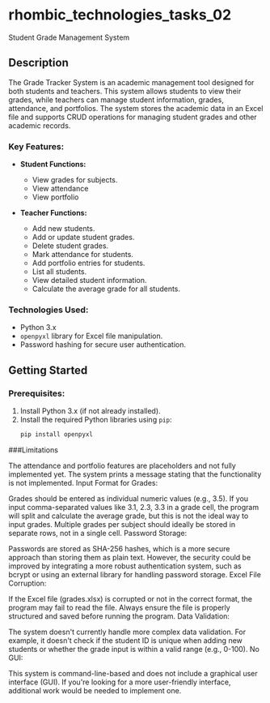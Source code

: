 # rhombic_technologies_tasks_02
Student Grade Management System

## Description

The Grade Tracker System is an academic management tool designed for both students and teachers. This system allows students to view their grades, while teachers can manage student information, grades, attendance, and portfolios. The system stores the academic data in an Excel file and supports CRUD operations for managing student grades and other academic records.

### Key Features:
- **Student Functions:**
  - View grades for subjects.
  - View attendance 
  - View portfolio 
  
- **Teacher Functions:**
  - Add new students.
  - Add or update student grades.
  - Delete student grades.
  - Mark attendance for students.
  - Add portfolio entries for students.
  - List all students.
  - View detailed student information.
  - Calculate the average grade for all students.

### Technologies Used:
- Python 3.x
- `openpyxl` library for Excel file manipulation.
- Password hashing for secure user authentication.

## Getting Started

### Prerequisites:
1. Install Python 3.x (if not already installed).
2. Install the required Python libraries using `pip`:
   ```bash
   pip install openpyxl
   
###Limitations

The attendance and portfolio features are placeholders and not fully implemented yet. The system prints a message stating that the functionality is not implemented.
Input Format for Grades:

Grades should be entered as individual numeric values (e.g., 3.5). If you input comma-separated values like 3.1, 2.3, 3.3 in a grade cell, the program will split and calculate the average grade, but this is not the ideal way to input grades. Multiple grades per subject should ideally be stored in separate rows, not in a single cell.
Password Storage:

Passwords are stored as SHA-256 hashes, which is a more secure approach than storing them as plain text. However, the security could be improved by integrating a more robust authentication system, such as bcrypt or using an external library for handling password storage.
Excel File Corruption:

If the Excel file (grades.xlsx) is corrupted or not in the correct format, the program may fail to read the file. Always ensure the file is properly structured and saved before running the program.
Data Validation:

The system doesn't currently handle more complex data validation. For example, it doesn't check if the student ID is unique when adding new students or whether the grade input is within a valid range (e.g., 0-100).
No GUI:

This system is command-line-based and does not include a graphical user interface (GUI). If you're looking for a more user-friendly interface, additional work would be needed to implement one.

